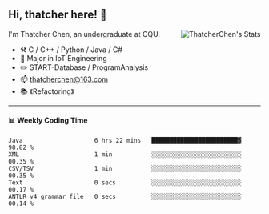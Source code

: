 ## Hi, thatcher here! :wave:

<img align="right" src="https://github-readme-stats.vercel.app/api?username=thatcherchen&title_color=333&text_color=777" alt="ThatcherChen's Stats" >

I'm Thatcher Chen, an undergraduate at CQU.

- :hammer_and_pick:  C / C++ / Python / Java / C# 
- :seedling:  Major in IoT Engineering
- :pencil2: START-Database / ProgramAnalysis
- :mailbox: thatcherchen@163.com
- :books: 《Refactoring》

---

#### :bar_chart: Weekly Coding Time

<!--START_SECTION:waka-->

```text
Java                    6 hrs 22 mins   ████████████████████████▓   98.82 %
XML                     1 min           ░░░░░░░░░░░░░░░░░░░░░░░░░   00.35 %
CSV/TSV                 1 min           ░░░░░░░░░░░░░░░░░░░░░░░░░   00.35 %
Text                    0 secs          ░░░░░░░░░░░░░░░░░░░░░░░░░   00.17 %
ANTLR v4 grammar file   0 secs          ░░░░░░░░░░░░░░░░░░░░░░░░░   00.14 %
```

<!--END_SECTION:waka-->
